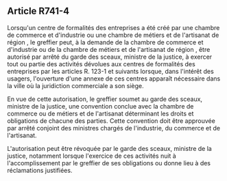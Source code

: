 Article R741-4
----
Lorsqu'un centre de formalités des entreprises a été créé par une chambre de
commerce et d'industrie ou une chambre de métiers et de l'artisanat de région ,
le greffier peut, à la demande de la chambre de commerce et d'industrie ou de la
chambre de métiers et de l'artisanat de région , être autorisé par arrêté du
garde des sceaux, ministre de la justice, à exercer tout ou partie des activités
dévolues aux centres de formalités des entreprises par les articles R. 123-1 et
suivants lorsque, dans l'intérêt des usagers, l'ouverture d'une annexe de ces
centres apparaît nécessaire dans la ville où la juridiction commerciale a son
siège.

En vue de cette autorisation, le greffier soumet au garde des sceaux, ministre
de la justice, une convention conclue avec la chambre de commerce ou de métiers
et de l'artisanat déterminant les droits et obligations de chacune des parties.
Cette convention doit être approuvée par arrêté conjoint des ministres chargés
de l'industrie, du commerce et de l'artisanat.

L'autorisation peut être révoquée par le garde des sceaux, ministre de la
justice, notamment lorsque l'exercice de ces activités nuit à l'accomplissement
par le greffier de ses obligations ou donne lieu à des réclamations justifiées.
